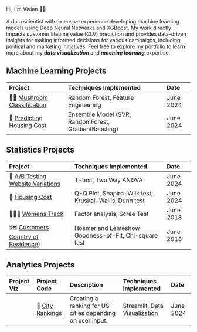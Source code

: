 <p> Hi, I'm Vivian 👋🏻
<br>
<br>
A data scientist with extensive experience developing machine learning models using Deep Neural Networks and XGBoost. My work directly impacts customer lifetime value (CLV) prediction and provides data-driven insights for making informed decisions for various campaigns, including political and marketing initiatives. Feel free to explore my portfolio to learn more about my <i><b>data visualization</b></i> and <i><b>machine learning</b></i> expertise.
<br>

## Machine Learning Projects
| Project              | Techniques Implemented | Date |
| :------------------- |  :------------------ | :----- |
|🍄‍🟫 [Mushroom Classification](https://github.com/Vivian-Ellis/ML/blob/main/Mushroom%20Classification%20%3A%20Random%20Forest/random_forest.ipynb)   | Random Forest, Feature Engineering | June 2024 |
|🏡 [Predicting Housing Cost](https://www.kaggle.com/code/vellis1/predicting-housing-cost-with-ensemble-model)| Ensemble Model (SVR, RandomForest, GradientBoosting)| June 2024 |

## Statistics Projects
| Project              | Techniques Implemented | Date |
| :------------------- |  :------------------ | :----- |
|📲 [A/B Testing Website Variations](https://www.kaggle.com/code/vellis1/a-b-testing-website-variations)  | T-test, Two Way ANOVA | June 2024 |
|🏡 [Housing Cost](https://www.kaggle.com/code/vellis1/housing-cost-statistical-significance)| Q-Q Plot, Shapiro-Wilk test, Kruskal-Wallis, Dunn test |June 2024|
|🏃🏽‍♀️ [Womens Track](https://github.com/Vivian-Ellis/Womens-Track/tree/main) | Factor analysis, Scree Test | June 2018 |
|🗺️ [Customers Country of Residence](https://github.com/Vivian-Ellis/Logistic-Regression/blob/main/README.md)) | Hosmer and Lemeshow Goodness-of-Fit, Chi-square test | June 2018 |

## Analytics Projects
| Project Viz | Project Code             | Description | Techniques Implemented | Date |
| :------------------- | :------------------- | :------- | :----- | :----- |
||🌇 [City Rankings](https://github.com/Vivian-Ellis/city-rankings/blob/main/streamlit_app.py)  |   Creating a ranking for US cities depending on user input.   | Streamlit, Data Visualization | June 2024 |
